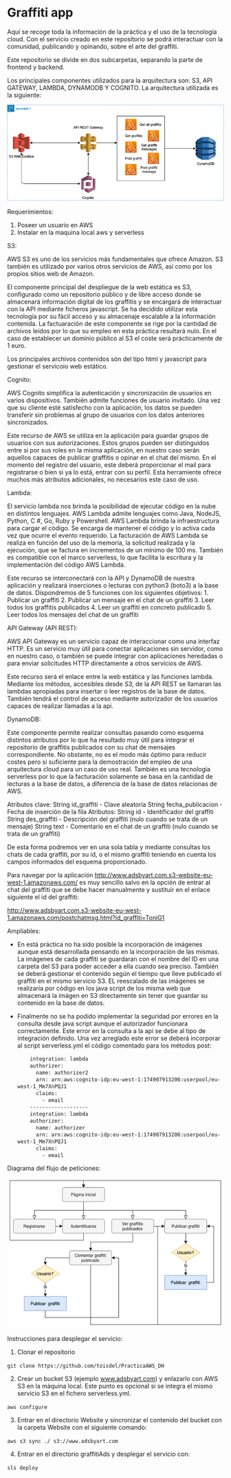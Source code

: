# Graffiti app

Aquí se recoge toda la información de la práctica y el uso de la tecnología cloud.
Con el servicio creado en este repositorio se podrá interactuar con la comunidad, publicando y opinando, sobre el arte del graffiti. 

Este repositorio se divide en dos subcarpetas, separando la parte de frontend y backend.

Los principales componentes utilizados para la arquitectura son: S3, API GATEWAY, LAMBDA, DYNAMODB Y COGNITO. La arquitectura utilizada es la siguiente:

![alt text](https://github.com/toisdel/PracticaAWS_DH/blob/main/Pra%CC%81cticaAWS.png?raw=true)

Requerimientos:
1. Poseer un usuario en AWS
2. Instalar en la maquina local aws y serverless

S3:

AWS S3 es uno de los servicios más fundamentales que ofrece Amazon. S3 también es utilizado por varios otros servicios de AWS, así como por los propios sitios web de Amazon.

El componente principal del despliegue de la web estática es S3, configurado como un repositorio público y de libre acceso donde se almacenará información digital de los graffitis y se encargará de interactuar con la API mediante ficheros javascript. Se ha decidido utilizar esta tecnología por su fàcil acceso y su almacenaje escalable a la información contenida. La factuaración de este componente se rige por la cantidad de archivos leídos por lo que su empleo en esta práctica resultará nulo. En el caso de establecer un dominio público al S3 el coste será prácticamente de 1 euro. 

Los principales archivos contenidos són del tipo html y javascript para gestionar el servicoio web estático.

Cognito:

AWS Cognito simplifica la autenticación y sincronización de usuarios en varios dispositivos. También admite funciones de usuario invitado. Una vez que su cliente esté satisfecho con la aplicación, los datos se pueden transferir sin problemas al grupo de usuarios con los datos anteriores sincronizados.

Este recurso de AWS se utiliza en la aplicación para guardar grupos de usuarios con sus autorizaciones. Estos grupos pueden ser distinguidos entre si por sus roles en la misma aplicación, en nuestro caso serán aquellos capaces de publicar graffitis o opinar en el chat del mismo. En el momento del registro del usuario, este deberá proporcionar el mail para registrarse o bien si ya lo está, entrar con su perfil. Esta herramiente ofrece muchos más atributos adicionales, no necesarios este caso de uso.

Lambda: 

El servicio lambda nos brinda la posibilidad de ejecutar código en la nube en distintos lenguajes. AWS Lambda admite lenguajes como Java, NodeJS, Python, C #, Go, Ruby y Powershell. AWS Lambda brinda la infraestructura para cargar el código. Se encarga de mantener el código y lo activa cada vez que ocurre el evento requerido. La facturación de AWS Lambda se realiza en función del uso de la memoria, la solicitud realizada y la ejecución, que se factura en incrementos de un mínimo de 100 ms. También es compatible con el marco serverless, lo que facilita la escritura y la implementación del código AWS Lambda.

Este recurso se interconectará con la API y DynamoDB de nuestra aplicación y realizará inserciones o lecturas con python3 (boto3) a la base de datos. Dispondremos de 5 funciones con los siguientes objetivos:
    1. Publicar un graffiti
    2. Publicar un mensaje en el chat de un graffiti
    3. Leer todos los graffitis publicados
    4. Leer un graffiti en concreto publicado
    5. Leer todos los mensajes del chat de un graffiti

API Gateway (API REST):

AWS API Gateway es un servicio capaz de interaccionar como una interfaz HTTP. Es un servicio muy útil para conectar aplicaciones sin servidor, como en nuestro caso, o también se puede integrar con aplicaciones heredadas o para enviar solicitudes HTTP directamente a otros servicios de AWS.

Este recurso será el enlace entre la web estática y las funciones lambda. Mediante los métodos, accesibles desde S3, de la API REST se llamaran las lambdas apropiadas para insertar o leer registros de la base de datos. También tendrá el control de acceso mediante autorizador de los usuarios capaces de realizar llamadas a la api.

DynamoDB:

Este componente permite realizar consultas pasando como esquema distintos atributos por lo que ha resultado muy útil para integrar el repositorio de graffitis publicados con su chat de mensajes correspondiente. No obstante, no es el modo más óptimo para reducir costes pero si suficiente para la demostración del empleo de una arquitectura cloud para un caso de uso real. También es una tecnología serverless por lo que la facturación solamente se basa en la cantidad de lecturas a la base de datos, a diferencia de la base de datos relacionas de AWS.

Atributos clave:    String id_graffiti          - Clave aleatoria
                    String fecha_publicacion    - Fecha de inserción de la fila
Atributos:          String id                   - Identificador del graffiti
                    String des_graffiti         - Descripción del graffiti (nulo cuando se trata de un mensaje)
                    String text                 - Comentario en el chat de un graffiti (nulo cuando se trata de un graffiti)

De esta forma podremos ver en una sola tabla y mediante consultas los chats de cada graffiti, por su id, o el mismo graffiti teniendo en cuenta los campos informados del esquema proporcionado.

Para navegar por la aplicación http://www.adsbyart.com.s3-website-eu-west-1.amazonaws.com/ es muy sencillo salvo en la opción de entrar al chat del graffiti que se debe hacer manualmente y sustituir en el enlace siguiente el id del graffiti:

http://www.adsbyart.com.s3-website-eu-west-1.amazonaws.com/postchatmsg.html?id_graffiti=ToniG1 

Ampliables:

- En está práctica no ha sido posible la incorporación de imágenes aunque está desarrollada pensando en la incorporación de las mismas. La imágenes de cada graffiti se guardaran con el nombre del ID en una carpeta del S3 para poder acceder a ella cuando sea preciso. También se deberá gestionar el contenido según el tiempo que lleve publicado el graffiti en el mismo servicio S3. EL reescalado de las imágenes se realizaría por código en los java script de los misma web que almacenará la imágen en S3 directamente sin tener que guardar su contenido en la base de datos.

- Finalmente no se ha podido implementar la seguridad por errores en la consulta desde java script aunque el autorizador funcionara correctamente. Este error en la consulta a la api se debe al tipo de integración definido. Una vez arreglado este error se deberá incorporar al script serverless.yml el código comentado para los métodos post:


          integration: lambda
          authorizer:
            name: authorizer2
            arn: arn:aws:cognito-idp:eu-west-1:174907913206:userpool/eu-west-1_Mm7XnPQJ1
            claims:
              - email
          -------------------
          integration: lambda
          authorizer:
            name: authorizer
            arn: arn:aws:cognito-idp:eu-west-1:174907913206:userpool/eu-west-1_Mm7XnPQJ1
            claims:
              - email

Diagrama del flujo de peticiones:

![alt text](https://github.com/toisdel/PracticaAWS_DH/blob/main/flowchart-adsbyart.png?raw=true)

Instrucciones para desplegar el servicio:

1. Clonar el repositorio

`git clone https://github.com/toisdel/PracticaAWS_DH`

2. Crear un bucket S3 (ejemplo www.adsbyart.com) y enlazarlo con AWS S3 en la màquina local. Este punto es opcional si se integra el mismo servicio S3 en el fichero serverless.yml.

`aws configure`

3. Entrar en el directorio Website y sincronizar el contenido del bucket con la carpeta Website con el siguiente comando:

`aws s3 sync ./ s3://www.adsbyart.com`

4. Entrar en el directorio graffitiAds y desplegar el servicio con:

`sls deploy`